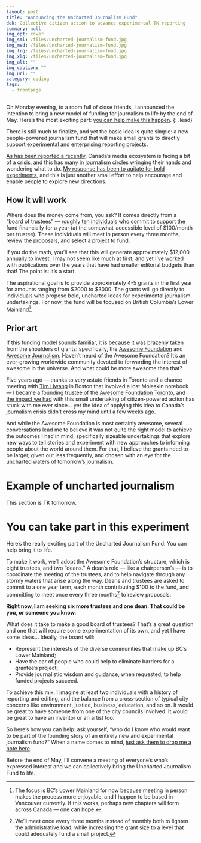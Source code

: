 ```yaml
---
layout: post
title: "Announcing the Uncharted Journalism Fund"
dek: Collective citizen action to advance experimental TK reporting
summary: null
img_opt: cover
img_sml: /files/uncharted-journalism-fund.jpg
img_med: /files/uncharted-journalism-fund.jpg
img_lrg: /files/uncharted-journalism-fund.jpg
img_xlg: /files/uncharted-journalism-fund.jpg
img_alt: ""
img_caption: ""
img_url: ""
category: coding
tags: 
  - frontpage
---
```



On Monday evening, to a room full of close friends, I announced the intention to bring a new model of funding for journalism to life by the end of May. Here’s the most exciting part: [you can help make this happen](TK).
{: .lead}

There is still much to finalize, and yet the basic idea is quite simple: a new people-powered journalism fund that will make small grants to directly support experimental and enterprising reporting projects.

[As has been reported a recently](TK), Canada’s media ecosystem is facing a bit of a crisis, and this has many in journalism circles wringing their hands and wondering what to do. [My response has been to agitate for bold experiments](TK), and this is just another small effort to help encourage and enable people to explore new directions.

## How it will work

Where does the money come from, you ask? It comes directly from a “board of trustees” — [roughly ten individuals](TK) who commit to support the fund financially for a year (at the somewhat-accessible level of $100/month per trustee). These individuals will meet in person every three months, review the proposals, and select a project to fund.

If you do the math, you’ll see that this will generate approximately $12,000 annually to invest. I may not seem like much at first, and yet I’ve worked with publications over the years that have had smaller editorial budgets than that! The point is: it’s a start.

The aspirational goal is to provide approximately 4-5 grants in the first year for amounts ranging from $2000 to $3000. The grants will go directly to individuals who propose bold, uncharted ideas for experimental journalism undertakings. For now, the fund will be focused on British Columbia’s Lower Mainland[^1].

## Prior art

If this funding model sounds familiar, it is because it was brazenly taken from the shoulders of giants: specifically, the [Awesome Foundation](http://www.awesomefoundation.org) and [Awesome Journalism](http://www.awesomefoundation.org/en/chapters/journalism). Haven’t heard of the Awesome Foundation? It’s an ever-growing worldwide community devoted to forwarding the interest of awesome in the universe. And what could be more awesome than that?

Five years ago — thanks to very astute friends in Toronto and a chance meeting with [Tim Hwang](http://timhwang.org/projects) in Boston that involved a lost Moleskin notebook — I became a founding trustee of the [Awesome Foundation Toronto](http://www.thestar.com/news/gta/2011/01/26/awesome_foundation_offers_cash_for_crazy_ideas.html), and [the impact we had](http://torontolife.com/tag/awesome-foundation/) with this small undertaking of citizen-powered action has stuck with me ever since… yet the idea of applying this idea to Canada’s journalism crisis didn’t cross my mind until a few weeks ago.

And while the Awesome Foundation is most certainly awesome, several conversations lead me to believe it was not quite the right model to achieve the outcomes I had in mind, specifically sizeable undertakings that explore new ways to tell stories and experiment with new approaches to informing people about the world around them. For that, I believe the grants need to be larger, given out less frequently, and chosen with an eye for the uncharted waters of tomorrow’s journalism.

# Example of uncharted journalism

This section is TK tomorrow.

# You can take part in this experiment

Here’s the really exciting part of the Uncharted Journalism Fund: You can help bring it to life. 

To make it work, we’ll adopt the Awesome Foundation’s structure, which is eight trustees, and two “deans.” A dean’s role — like a chairperson’s — is to coordinate the meeting of the trustees, and to help navigate through any stormy waters that arise along the way. Deans and trustees are asked to commit to a one year term, each month contributing $100 to the fund, and committing to meet once every three months[^2] to review proposals.

**Right now, I am seeking six more trustees and one dean. That could be you, or someone you know.**

What does it take to make a good board of trustees? That’s a great question and one that will require some experimentation of its own, and yet I have some ideas… Ideally, the board will:

* Represent the interests of the diverse communities that make up BC’s Lower Mainland;
* Have the ear of people who could help to eliminate barriers for a grantee’s project;
* Provide journalistic wisdom and guidance, when requested, to help funded projects succeed. 

To achieve this mix, I imagine at least two individuals with a history of reporting and editing, and the balance from a cross-section of typical city concerns like environment, justice, business, education, and so on. It would be great to have someone from one of the city councils involved. It would be great to have an inventor or an artist too. 

So here’s how you can help: ask yourself, “who do I know who would want to be part of the founding story of an entirely new and experimental journalism fund?” When a name comes to mind, [just ask them to drop me a note here](https://phillipadsmith.typeform.com/to/AqwO6Z).

Before the end of May, I’ll convene a meeting of everyone’s who’s expressed interest and we can collectively bring the Uncharted Journalism Fund to life.

[^1]: The focus is BC’s Lower Mainland for now because meeting in person makes the process more enjoyable, and I happen to be based in Vancouver currently. If this works, perhaps new chapters will form across Canada — one can hope.

[^2]: We’ll meet once every three months instead of monthly both to lighten the administrative load, while increasing the grant size to a level that could adequately fund a small project.
